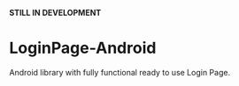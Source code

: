 **STILL IN DEVELOPMENT**
# LoginPage-Android
Android library with fully functional ready to use Login Page.
